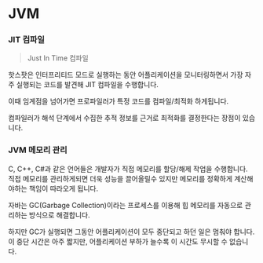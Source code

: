 # JVM

### JIT 컴파일

> Just In Time 컴파일

핫스팟은 인터프리티드 모드로 실행하는 동안 어플리케이션을 모니터링하면서 가장 자주 실행되는 코드를 발견해 JIT 컴파일을 수행합니다.

이때 임계점을 넘어가면 프로파일러가 특정 코드를 컴파일/최적화 하게됩니다.

컴파일러가 해석 단계에서 수집한 추적 정보를 근거로 최적화를 결정한다는 장점이 있습니다.



### JVM 메모리 관리

C, C++, C#과 같은 언어들은 개발자가 직접 메모리를 할당/해제 작업을 수행합니다.\
직접 메모리를 관리하게되면 더욱 성능을 끌어올릴수 있지만 메모리를 정확하게 계산해야하는 책임이 따라오게 됩니다.

자바는 GC(Garbage Collection)이라는 프로세스를 이용해 힙 메모리를 자동으로 관리하는 방식으로 해결합니다.

하지만 GC가 실행되면 그동안 어플리케이션이 모두 중단되고 하던 일은 멈춰야 합니다. 이 중단 시간은 아주 짧지만, 어플리케이션 부하가 늘수록 이 시간도 무시할 수 없습니다.



###



